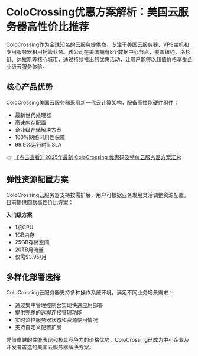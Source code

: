 # ColoCrossing优惠方案解析：美国云服务器高性价比推荐

ColoCrossing作为全球知名的云服务提供商，专注于美国云服务器、VPS主机和专用服务器租用托管业务。该公司在美国拥有8个数据中心节点，覆盖纽约、洛杉矶、达拉斯等核心城市，通过持续推出的优惠活动，让用户能够以超值价格享受企业级云服务体验。

## 核心产品优势

ColoCrossing美国云服务器采用新一代云计算架构，配备高性能硬件组件：
- 最新世代处理器
- 高速内存配置
- 企业级存储解决方案
- 100%网络可用性保障
- 99.9%运行时间SLA

👉 [【点击查看】2025年最新 ColoCrossing 优惠码及特价云服务器方案汇总](https://bit.ly/ColoCrossing)

## 弹性资源配置方案

ColoCrossing云服务器支持按需扩展，用户可根据业务发展灵活调整资源配置。目前提供四款高性价比方案：

**入门级方案**  
- 1核CPU  
- 1GB内存  
- 25GB存储空间  
- 20TB月流量  
- 仅需$3.95/月  

## 多样化部署选择

ColoCrossing云服务器支持多种操作系统环境，满足不同业务场景需求：
- 通过集中管理控制台实现快速应用部署
- 提供完整的远程连接管理功能
- 实时监控服务器状态和资源使用情况
- 支持自定义配置扩展

凭借卓越的性能表现和极具竞争力的价格优势，ColoCrossing已成为中小企业及开发者首选的美国云服务器解决方案。
